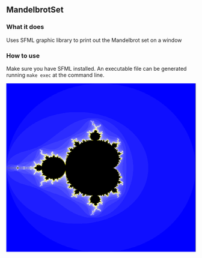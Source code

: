 ## MandelbrotSet

### What it does

Uses SFML graphic library to print out the Mandelbrot set on a window

### How to use

Make sure you have SFML installed. An executable file can be generated running
`make exec` at the command line.

![Mandelbrot print](./mandelbrot-set.png)
